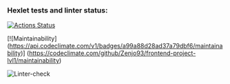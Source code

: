 ### Hexlet tests and linter status:
[![Actions Status](https://github.com/Zenjo93/frontend-project-lvl1/workflows/hexlet-check/badge.svg)](https://github.com/Zenjo93/frontend-project-lvl1/actions)

[![Maintainability]
(https://api.codeclimate.com/v1/badges/a99a88d28ad37a79dbf6/maintainability)]
(https://codeclimate.com/github/Zenjo93/frontend-project-lvl1/maintainability)

![Linter-check](https://github.com/Zenjo93/frontend-project-lvl1/actions/workflows/linter-check.yml/badge.svg)

